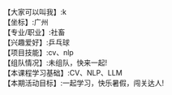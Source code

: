 【大家可以叫我】:k  
【坐标】:广州  
【专业/职业】:社畜  
【兴趣爱好】:乒乓球  
【项目技能】:cv、nlp  
【组队情况】:未组队，快来一起!  
【本课程学习基础】:CV、NLP、LLM  
【本期活动目标】:一起学习，快乐暑假，闯关达人!  